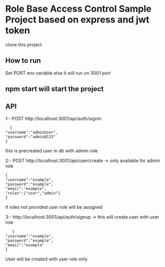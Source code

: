 # Role Base Access Control Sample Project based on express and jwt token

  clone this project
## How to run
  Set PORT env variable else it will run on 3001 port 
 ## npm start will start the project
## API
  1:- POST http://localhost:3001/api/auth/signin 
      
      {
    "username":"adminUser",
    "password":"admin@123"
    }
  this is precreated user in db with admin role 
      
  2:- POST http://localhost:3001/api/user/create  -> only available for admin role
  
    {
    "username":"example",
    "password":"example",
    "email":"example",
    "roles":["user","admin"]
    }
if roles not provided user role will be assigned 
  
  3:- http://localhost:3001/api/auth/signup  -> this will create user with user role 
  
       {
    "username":"example",
    "password":"example",
    "email":"example"
    } 
User will be created with user role only 
